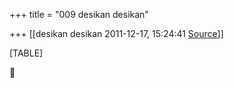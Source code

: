 +++
title = "009 desikan desikan"

+++
[[desikan desikan	2011-12-17, 15:24:41 [Source](https://groups.google.com/g/bvparishat/c/qVgrgpq2n6Y)]]



[TABLE]




